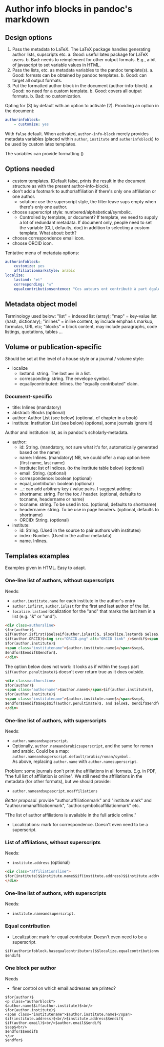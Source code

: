 Author info blocks in pandoc's markdown
=======================================

## Design options

1. Pass the metadata to LaTeX. The LaTeX package handles generating author lists, supscripts etc.
    a. Good: useful latex package for LaTeX users.
    b. Bad: needs to reimplement for other output formats. E.g., a bit of javascript to set variable values in HTML.
2. Pass the lists, etc. as metadata variables to the pandoc template(s). 
    a. Good: formats can be obtained by pandoc templates. 
    b. Good: can target all output formats. 
3. Put the formatted author block in the document (author-info-block). 
    a. Good: no need for a custom template.
    b. Good: covers all output formats. 
    b. Bad: no customization. 

Opting for (3) by default with an option to activate (2). Providing an option in the document:

```yaml
authorinfoblock:
    - customize: yes
```

With `false` default. When activated, `author-info-block` merely provides metadata variables (placed within `author`, `institute` and `authorinfoblock`) to be used by custom latex templates. 

The variables can provide formatting ()

## Options needed

- custom templates. (Default false, prints the result in the document structure as with the present author-info-block). 
- don't add a footmark to author/affiliation if there's only one affiliation or one author.
    + solution: use the superscript style, the filter leave sups empty when there's only one author.
- choose superscript style: numbered/alphabetical/symbolic.
    + Controlled by template, or document? If template, we need to supply a lot of redundant metadata. If document only, people need to set the variable (CLI, defaults, doc) in addition to selecting a custom template. What about: both?
- choose correspondence email icon.
- choose ORCID icon. 

Tentative menu of metadata options:

```yaml
authorinfoblock:
    customize: yes
    affiliationmarkstyle: arabic
localize:
    lastand: "et"
    corresponding: "✉"
    equalcontributionsentence: "Ces auteurs ont contributé à part égale."
```


## Metadata object model

Terminology used below: "list" = indexed list (array); "map" = key-value list (hash, dictionary); "inlines" = inline content, ay include emphasis markup, formulas, URL etc; "blocks" = block content, may include paragraphs, code listings, quotations, tables ...

## Volume or publication-specific

Should be set at the level of a house style or a journal / volume style:

- localize
    + lastand: string. The last `and` in a list.
    + corresponding: string. The envelope symbol.
    + equallycontributed: Inlines. the "equally contributed" claim.

### Document-specific

- title: Inlines (mandatory)
- abstract: Blocks (optional)
- author: Author List (see below) (optional, cf chapter in a book)
- institute: Institution List (see below) (optional, some journals ignore it)

Author and institution list, as in pandoc's scholarly-metadata. 

- author:
    + id: String. (mandatory, not sure what it's for, automatically generated based on the name)
    + name: Inlines. (mandatory) NB, we could offer a map option here (first name, last name)
    + institute: list of Indices. (to the institute table below) (optional)
    + email: String. (optional) 
    + correspondence: boolean (optional)
    + equal_contributor: boolean (optional)
    + ...: can add arbitrary key / value pairs. I suggest adding:
    + shortname: string. For the toc / header. (optional, defaults to tocname, headername or name)
    + tocname: string. To be used in toc. (optional, defaults to shortname)
    + headername: string. To be use in page headers. (optional, defaults to shortname)
    + ORCID: String. (optional)
- institute:
    + id: String. (Used in the source to pair authors with institutes) 
    + index: Number. (Used in the author metadata)
    + name. Inlines. 


## Templates examples

Examples given in HTML. Easy to adapt.

### One-line list of authors, without superscripts

Needs:

* `author.institute.name` for each institute in the author's entry
* `author.isfirst`, `author.islast` for the first and last author of the list. 
* `localize.lastand` localization for the "and" that marks the last item in a list (e.g. "&" or "und").

```markdown
<div class=authorsline>
$for(author)$
$if(author.isfirst)$$elseif(author.islast)$, $localize.lastand$ $else$, $endif$
$if(author.ORCID)$<img src="ORCID.png" alt="ORCID link" />$endif$<span class="authorname">$author.name$</span>$if(author.institute)$, 
$for(author.institute)$
<span class="institutename">$author.institute.name$</span>$sep$,
$endfor$$endif$$endfor$.
</div>
```

The option below does not work: it looks as if within the `$sep$` part `$if(author.penultimate)$` doesn't ever return true as it does outside. 

```markdown
<div class=authorsline>
$for(author)$
<span class="authorname">$author.name$</span>$if(author.institute)$, 
$for(author.institute)$
<span class="institutename">$author.institute.name$</span>$sep$,
$endfor$$endif$$sep$$if(author.penultimate)$, and $else$, $endif$$endfor$.
</div>
```

### One-line list of authors, with superscripts

Needs:

* `author.nameandsuperscript`.  
* Optionally, `author.nameandarabicsuperscript`, and the same for roman and arabic. Could be a map: `author.nameandsuperscript.default/arabic/roman/symbol` .  
As above, replacing `author.name` with `author.namesuperscript`. 

Problem: some journals don't print the affiliations in all formats. E.g. in PDF, "the full list of affiliation is online". We still need the affiliations in the metadata (for other formats), but we should provide:

* `author.nameandsupescript.noaffiliations`

*Better proposal*: provide "author.affiliationmark" and "institute.mark" and "author.romanaffiliationmark", "author.symbolicaffiliationmark" etc.

"The list of author affiliations is available in the full article online."

* Localizations: mark for correspondence. Doesn't even need to be a superscript.

### List of affiliations, without superscripts

Needs:

* `institute.address` (optional)

```markdown
<div class="affiliationsline">
$for(institute)$$institute.name$$if(institute.address)$$institute.address$$sep$, $endfor$.
</div>
```

### One-line list of authors, with superscripts

Needs:

* `institute.nameandsuperscript`.  

### Equal contribution

* Localization: mark for equal contributor. Doesn't even need to be a superscript.

```markdown
$if(authorinfoblock.hasequalcontributors)$$localize.equalcontributionmark$ $localize.equalcontributionsentence$
$endif$
```

### One block per author

Needs

* finer control on which email addresses are printed?

```makrdown
$for(author)$
<p class="authorblock">
$author.name$$if(author.institute)$<br/>
$for(author.institute)$
<span class="institutename">$author.institute.name$</span>
$if(institute.address)$<br/>$institute.address$$endif$
$if(author.email)$<br/>$author.email$$endif$
$sep$<br/>
$endfor$$endif$
</p>
$endfor$
```

